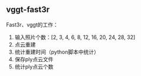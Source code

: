 ## vggt-fast3r
Fast3r、vggt的工作： 
1. 输入照片个数：[2, 3, 4, 6, 8, 12, 16, 20, 24, 28, 32]
2. 点云重建
3. 统计重建时间（python脚本中统计）
4. 保存ply点云文件
5. 统计ply点云个数
